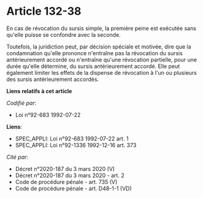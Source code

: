 # Article 132-38

En cas de révocation du sursis simple, la première peine est exécutée sans qu'elle puisse se confondre avec la seconde.

Toutefois, la juridiction peut, par décision spéciale et motivée, dire que la condamnation qu'elle prononce n'entraîne pas la
révocation du sursis antérieurement accordé ou n'entraîne qu'une révocation partielle, pour une durée qu'elle détermine, du
sursis antérieurement accordé. Elle peut également limiter les effets de la dispense de révocation à l'un ou plusieurs des
sursis antérieurement accordés.

**Liens relatifs à cet article**

_Codifié par_:

  - Loi n°92-683 1992-07-22

**Liens**:

  - SPEC_APPLI: Loi n°92-683 1992-07-22 art. 1
  - SPEC_APPLI: Loi n°92-1336 1992-12-16 art. 373

_Cité par_:

  - Décret n°2020-187 du 3 mars 2020 (V)
  - Décret n°2020-187 du 3 mars 2020 - art. 2
  - Code de procédure pénale - art. 735 (V)
  - Code de procédure pénale - art. D48-1-1 (VD)
